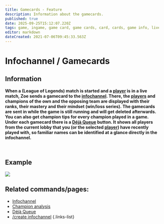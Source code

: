 ```yaml
---
title: Gamecards - Feature
description: Information about the gamecards.
published: true
date: 2025-09-25T15:12:07.220Z
tags: game, ingame, game card, game cards, card, cards, game info, live game, match, live
editor: markdown
dateCreated: 2021-07-06T09:45:33.563Z
---
```


# Infochannel / Gamecards
## Information
**When a (League of Legends) match is started and a [player](/en/terms/player) is in a live match, Zoe sends a gamecard to the [infochannel](/en/features/infochannel). There, the [players](/en/terms/player) and champions of the own and the opposing team are displayed with their ranks, their mastery and their mindset (win/loss series). The gamecards are sent in while the game is still running and will get deleted afterwards.**
**You can also get champion tips for every champion played in a game.**
**Under each gamecard there is a [Déjà Queue](/en/terms/dejaqueue) button. It shows all players from the current lobby that you (or the selected [player](/en/terms/player)) have recently played with, so familiar names can be identified at a glance directly in the infochannel.**

<br>

## Example
![](/en_/en_gamecard.png)
<br>

## Related commands/pages:
-   [Infochannel](/en/features/infochannel/)
-   [Champion analysis](/en/features/champion-analysis)
-   [Déjà Queue](/en/terms/dejaqueue)
-   [/create infochannel](/en/commands/infochannel/create)
{.links-list}
